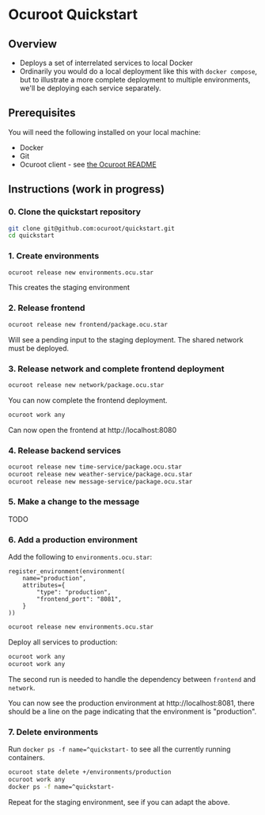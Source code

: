 # Ocuroot Quickstart

## Overview

* Deploys a set of interrelated services to local Docker
* Ordinarily you would do a local deployment like this with `docker compose`, but to illustrate a more complete deployment to multiple environments, we'll be deploying each service separately.

## Prerequisites

You will need the following installed on your local machine:

* Docker
* Git
* Ocuroot client - see [the Ocuroot README](https://github.com/ocuroot/ocuroot?tab=readme-ov-file#installation)

## Instructions (work in progress)

### 0. Clone the quickstart repository

```bash
git clone git@github.com:ocuroot/quickstart.git
cd quickstart
```

### 1. Create environments

```bash
ocuroot release new environments.ocu.star
```

This creates the staging environment

### 2. Release frontend

```bash
ocuroot release new frontend/package.ocu.star
```

Will see a pending input to the staging deployment. The shared network must be deployed.

### 3. Release network and complete frontend deployment

```bash
ocuroot release new network/package.ocu.star
```

You can now complete the frontend deployment.

```bash
ocuroot work any
```

Can now open the frontend at http://localhost:8080

### 4. Release backend services

```bash
ocuroot release new time-service/package.ocu.star
ocuroot release new weather-service/package.ocu.star
ocuroot release new message-service/package.ocu.star
```

### 5. Make a change to the message

TODO

### 6. Add a production environment

Add the following to `environments.ocu.star`:

```star
register_environment(environment(
    name="production",
    attributes={
        "type": "production",
        "frontend_port": "8081",
    }
))
```

```bash
ocuroot release new environments.ocu.star
```

Deploy all services to production:

```bash
ocuroot work any
ocuroot work any
```

The second run is needed to handle the dependency between `frontend` and `network`.

You can now see the production environment at http://localhost:8081, there should be a line on the page indicating
that the environment is "production".

### 7. Delete environments

Run `docker ps -f name=^quickstart-` to see all the currently running containers.

```bash
ocuroot state delete +/environments/production
ocuroot work any
docker ps -f name=^quickstart-
```

Repeat for the staging environment, see if you can adapt the above.
